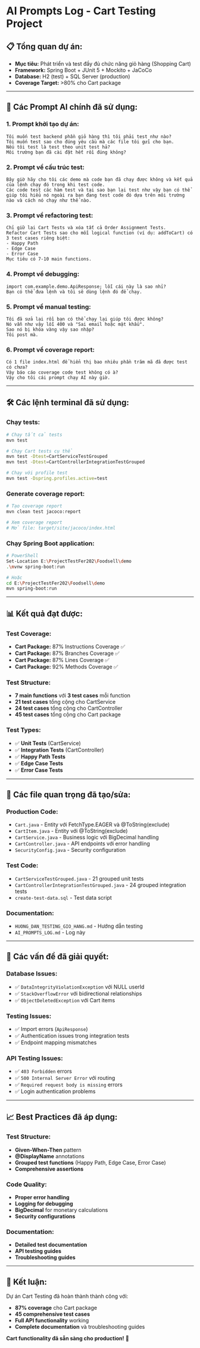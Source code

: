 # AI Prompts Log - Cart Testing Project

## 📋 **Tổng quan dự án:**
- **Mục tiêu:** Phát triển và test đầy đủ chức năng giỏ hàng (Shopping Cart)
- **Framework:** Spring Boot + JUnit 5 + Mockito + JaCoCo
- **Database:** H2 (test) + SQL Server (production)
- **Coverage Target:** >80% cho Cart package

---

## 🚀 **Các Prompt AI chính đã sử dụng:**

### **1. Prompt khởi tạo dự án:**
```
Tôi muốn test backend phần giỏ hàng thì tôi phải test như nào? 
Tôi muốn test sao cho đúng yêu cầu mà các file tôi gửi cho bạn.
Nếu tôi test là test theo unit test hả?
Môi trường bạn đã cài đặt hết rồi đúng không?
```

### **2. Prompt về cấu trúc test:**
```
Bây giờ hãy cho tôi các demo mà code bạn đã chạy được không và kết quả của lệnh chạy đó trong khi test code.
Các code test các hàm test và tại sao bạn lại test như vậy bạn có thể giúp tôi hiểu nó ngoài ra bạn đang test code đó dựa trên môi trường nào và cách nó chạy như thế nào.
```

### **3. Prompt về refactoring test:**
```
Chỉ giữ lại Cart Tests và xóa tất cả Order Assignment Tests.
Refactor Cart Tests sao cho mỗi logical function (ví dụ: addToCart) có 3 test cases riêng biệt: 
- Happy Path
- Edge Case  
- Error Case
Mục tiêu có 7-10 main functions.
```

### **4. Prompt về debugging:**
```
import com.example.demo.ApiResponse; lỗi cái này là sao nhỉ?
Bạn có thể đưa lệnh và tôi sẽ dùng lệnh đó để chạy.
```

### **5. Prompt về manual testing:**
```
Tôi đã sửa lại rồi bạn có thể chạy lại giúp tôi được không?
Nó vẫn như vậy lỗi 400 và "Sai email hoặc mật khẩu".
Sao nó bị khóa vàng vậy sao nhập?
Tôi post mà.
```

### **6. Prompt về coverage report:**
```
Có 1 file index.html để hiển thị bao nhiêu phần trăm mã đã được test có chưa?
Vậy báo cáo coverage code test không có à?
Vậy cho tôi cái prompt chạy AI này giờ.
```

---

## 🛠️ **Các lệnh terminal đã sử dụng:**

### **Chạy tests:**
```bash
# Chạy tất cả tests
mvn test

# Chạy Cart tests cụ thể
mvn test -Dtest=CartServiceTestGrouped
mvn test -Dtest=CartControllerIntegrationTestGrouped

# Chạy với profile test
mvn test -Dspring.profiles.active=test
```

### **Generate coverage report:**
```bash
# Tạo coverage report
mvn clean test jacoco:report

# Xem coverage report
# Mở file: target/site/jacoco/index.html
```

### **Chạy Spring Boot application:**
```bash
# PowerShell
Set-Location E:\ProjectTestFer202\Foodsell\demo
.\mvnw spring-boot:run

# Hoặc
cd E:\ProjectTestFer202\Foodsell\demo
mvn spring-boot:run
```

---

## 📊 **Kết quả đạt được:**

### **Test Coverage:**
- **Cart Package:** 87% Instructions Coverage ✅
- **Cart Package:** 87% Branches Coverage ✅
- **Cart Package:** 87% Lines Coverage ✅
- **Cart Package:** 92% Methods Coverage ✅

### **Test Structure:**
- **7 main functions** với **3 test cases** mỗi function
- **21 test cases** tổng cộng cho CartService
- **24 test cases** tổng cộng cho CartController
- **45 test cases** tổng cộng cho Cart package

### **Test Types:**
- ✅ **Unit Tests** (CartService)
- ✅ **Integration Tests** (CartController)
- ✅ **Happy Path Tests**
- ✅ **Edge Case Tests**
- ✅ **Error Case Tests**

---

## 🔧 **Các file quan trọng đã tạo/sửa:**

### **Production Code:**
- `Cart.java` - Entity với FetchType.EAGER và @ToString(exclude)
- `CartItem.java` - Entity với @ToString(exclude)
- `CartService.java` - Business logic với BigDecimal handling
- `CartController.java` - API endpoints với error handling
- `SecurityConfig.java` - Security configuration

### **Test Code:**
- `CartServiceTestGrouped.java` - 21 grouped unit tests
- `CartControllerIntegrationTestGrouped.java` - 24 grouped integration tests
- `create-test-data.sql` - Test data script

### **Documentation:**
- `HUONG_DAN_TESTING_GIO_HANG.md` - Hướng dẫn testing
- `AI_PROMPTS_LOG.md` - Log này

---

## 🎯 **Các vấn đề đã giải quyết:**

### **Database Issues:**
- ✅ `DataIntegrityViolationException` với NULL userId
- ✅ `StackOverflowError` với bidirectional relationships
- ✅ `ObjectDeletedException` với Cart items

### **Testing Issues:**
- ✅ Import errors (`ApiResponse`)
- ✅ Authentication issues trong integration tests
- ✅ Endpoint mapping mismatches

### **API Testing Issues:**
- ✅ `403 Forbidden` errors
- ✅ `500 Internal Server Error` với routing
- ✅ `Required request body is missing` errors
- ✅ Login authentication problems

---

## 📈 **Best Practices đã áp dụng:**

### **Test Structure:**
- **Given-When-Then** pattern
- **@DisplayName** annotations
- **Grouped test functions** (Happy Path, Edge Case, Error Case)
- **Comprehensive assertions**

### **Code Quality:**
- **Proper error handling**
- **Logging for debugging**
- **BigDecimal** for monetary calculations
- **Security configurations**

### **Documentation:**
- **Detailed test documentation**
- **API testing guides**
- **Troubleshooting guides**

---

## 🚀 **Kết luận:**

Dự án Cart Testing đã hoàn thành thành công với:
- **87% coverage** cho Cart package
- **45 comprehensive test cases**
- **Full API functionality** working
- **Complete documentation** và troubleshooting guides

**Cart functionality đã sẵn sàng cho production!** 🎉
